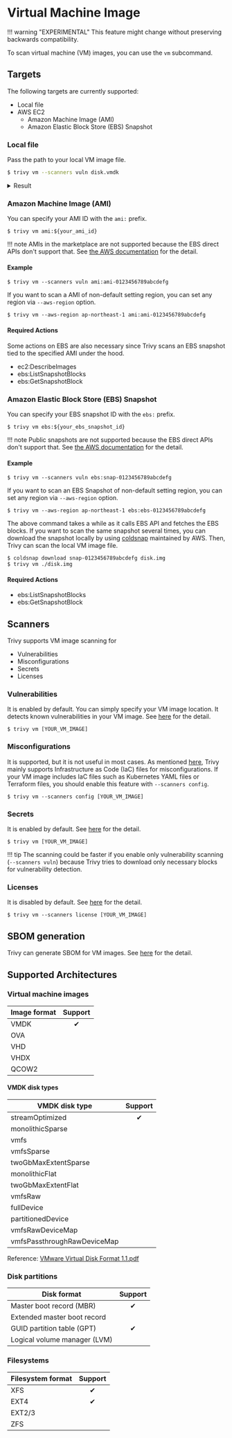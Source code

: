 # Virtual Machine Image

!!! warning "EXPERIMENTAL"
    This feature might change without preserving backwards compatibility.

To scan virtual machine (VM) images, you can use the `vm` subcommand.

## Targets
The following targets are currently supported:

- Local file
- AWS EC2
    - Amazon Machine Image (AMI)
    - Amazon Elastic Block Store (EBS) Snapshot
 
### Local file
Pass the path to your local VM image file.

```bash
$ trivy vm --scanners vuln disk.vmdk
```

<details>
<summary>Result</summary>

```
disk.vmdk (amazon 2 (Karoo))
===========================================================================================
Total: 802 (UNKNOWN: 0, LOW: 17, MEDIUM: 554, HIGH: 221, CRITICAL: 10)

┌────────────────────────────┬────────────────┬──────────┬───────────────────────────────┬───────────────────────────────┬──────────────────────────────────────────────────────────────┐
│          Library           │ Vulnerability  │ Severity │       Installed Version       │         Fixed Version         │                            Title                             │
├────────────────────────────┼────────────────┼──────────┼───────────────────────────────┼───────────────────────────────┼──────────────────────────────────────────────────────────────┤
│ amazon-ssm-agent           │ CVE-2022-24675 │ HIGH     │ 3.0.529.0-1.amzn2             │ 3.1.1575.0-1.amzn2            │ golang: encoding/pem: fix stack overflow in Decode           │
│                            │                │          │                               │                               │ https://avd.aquasec.com/nvd/cve-2022-24675                   │
├────────────────────────────┼────────────────┤          ├───────────────────────────────┼───────────────────────────────┼──────────────────────────────────────────────────────────────┤
│ bind-export-libs           │ CVE-2021-25215 │          │ 32:9.11.4-26.P2.amzn2.4       │ 32:9.11.4-26.P2.amzn2.5       │ bind: An assertion check can fail while answering queries    │
│                            │                │          │                               │                               │ for DNAME records...                                         │
│                            │                │          │                               │                               │ https://avd.aquasec.com/nvd/cve-2021-25215                   │
│                            ├────────────────┼──────────┤                               ├───────────────────────────────┼──────────────────────────────────────────────────────────────┤
│                            │ CVE-2021-25214 │ MEDIUM   │                               │ 32:9.11.4-26.P2.amzn2.5.2     │ bind: Broken inbound incremental zone update (IXFR) can      │
│                            │                │          │                               │                               │ cause named to terminate...                                  │
│                            │                │          │                               │                               │ https://avd.aquasec.com/nvd/cve-2021-25214                   │
├────────────────────────────┼────────────────┼──────────┤                               ├───────────────────────────────┼──────────────────────────────────────────────────────────────┤
│ bind-libs                  │ CVE-2021-25215 │ HIGH     │                               │ 32:9.11.4-26.P2.amzn2.5       │ bind: An assertion check can fail while answering queries    │
│                            │                │          │                               │                               │ for DNAME records...                                         │
│                            │                │          │                               │                               │ https://avd.aquasec.com/nvd/cve-2021-25215                   │
│                            ├────────────────┼──────────┤                               ├───────────────────────────────┼──────────────────────────────────────────────────────────────┤
│                            │ CVE-2021-25214 │ MEDIUM   │                               │ 32:9.11.4-26.P2.amzn2.5.2     │ bind: Broken inbound incremental zone update (IXFR) can      │
│                            │                │          │                               │                               │ cause named to terminate...                                  │
│                            │                │          │                               │                               │ https://avd.aquasec.com/nvd/cve-2021-25214                   │
├────────────────────────────┼────────────────┼──────────┤                               ├───────────────────────────────┼──────────────────────────────────────────────────────────────┤
│ bind-libs-lite             │ CVE-2021-25215 │ HIGH     │                               │ 32:9.11.4-26.P2.amzn2.5       │ bind: An assertion check can fail while answering queries    │
│                            │                │          │                               │                               │ for DNAME records...                                         │
│                            │                │          │                               │                               │ https://avd.aquasec.com/nvd/cve-2021-25215                   │
│                            ├────────────────┼──────────┤                               ├───────────────────────────────┼──────────────────────────────────────────────────────────────┤
│                            │ CVE-2021-25214 │ MEDIUM   │                               │ 32:9.11.4-26.P2.amzn2.5.2     │ bind: Broken inbound incremental zone update (IXFR) can      │
│                            │                │          │                               │                               │ cause named to terminate...                                  │
│                            │                │          │                               │                               │ https://avd.aquasec.com/nvd/cve-2021-25214                   │
├────────────────────────────┼────────────────┼──────────┤                               ├───────────────────────────────┼──────────────────────────────────────────────────────────────┤
... 
```

</details>

### Amazon Machine Image (AMI)
You can specify your AMI ID with the `ami:` prefix.

```shell
$ trivy vm ami:${your_ami_id}
```

!!! note
    AMIs in the marketplace are not supported because the EBS direct APIs don't support that.
    See [the AWS documentation][ebsapi-elements] for the detail.

#### Example

```shell
$ trivy vm --scanners vuln ami:ami-0123456789abcdefg
```

If you want to scan a AMI of non-default setting region, you can set any region via `--aws-region` option.

```shell
$ trivy vm --aws-region ap-northeast-1 ami:ami-0123456789abcdefg
```


#### Required Actions
Some actions on EBS are also necessary since Trivy scans an EBS snapshot tied to the specified AMI under the hood.

- ec2:DescribeImages
- ebs:ListSnapshotBlocks
- ebs:GetSnapshotBlock

### Amazon Elastic Block Store (EBS) Snapshot
You can specify your EBS snapshot ID with the `ebs:` prefix.

```shell
$ trivy vm ebs:${your_ebs_snapshot_id}
```

!!! note
    Public snapshots are not supported because the EBS direct APIs don't support that.
    See [the AWS documentation][ebsapi-elements] for the detail.

#### Example

```shell
$ trivy vm --scanners vuln ebs:snap-0123456789abcdefg
```


If you want to scan an EBS Snapshot of non-default setting region, you can set any region via `--aws-region` option.

```shell
$ trivy vm --aws-region ap-northeast-1 ebs:ebs-0123456789abcdefg
```

The above command takes a while as it calls EBS API and fetches the EBS blocks.
If you want to scan the same snapshot several times, you can download the snapshot locally by using [coldsnap][coldsnap] maintained by AWS.
Then, Trivy can scan the local VM image file.

```shell
$ coldsnap download snap-0123456789abcdefg disk.img
$ trivy vm ./disk.img
```

#### Required Actions

- ebs:ListSnapshotBlocks
- ebs:GetSnapshotBlock

## Scanners
Trivy supports VM image scanning for

- Vulnerabilities
- Misconfigurations
- Secrets
- Licenses

### Vulnerabilities
It is enabled by default.
You can simply specify your VM image location.
It detects known vulnerabilities in your VM image.
See [here](../scanner/vulnerability.md) for the detail.

```
$ trivy vm [YOUR_VM_IMAGE]
```

### Misconfigurations
It is supported, but it is not useful in most cases.
As mentioned [here](../scanner/misconfiguration/index.md), Trivy mainly supports Infrastructure as Code (IaC) files for misconfigurations.
If your VM image includes IaC files such as Kubernetes YAML files or Terraform files, you should enable this feature with `--scanners config`.

```
$ trivy vm --scanners config [YOUR_VM_IMAGE]
```

### Secrets
It is enabled by default.
See [here](../scanner/secret.md) for the detail.

```shell
$ trivy vm [YOUR_VM_IMAGE]
```

!!! tip
    The scanning could be faster if you enable only vulnerability scanning (`--scanners vuln`) because Trivy tries to download only necessary blocks for vulnerability detection.

### Licenses
It is disabled by default.
See [here](../scanner/license.md) for the detail.

```shell
$ trivy vm --scanners license [YOUR_VM_IMAGE]
```

## SBOM generation
Trivy can generate SBOM for VM images.
See [here](../supply-chain/sbom.md) for the detail.

## Supported Architectures

### Virtual machine images

| Image format | Support |
|--------------|:-------:|
| VMDK         |    ✔    |
| OVA          |         |
| VHD          |         |
| VHDX         |         |
| QCOW2        |         |


#### VMDK disk types

| VMDK disk type              | Support |
|-----------------------------|:-------:|
| streamOptimized             |    ✔    |
| monolithicSparse            |         |
| vmfs                        |         |
| vmfsSparse                  |         |
| twoGbMaxExtentSparse        |         |
| monolithicFlat              |         |
| twoGbMaxExtentFlat          |         |
| vmfsRaw                     |         |
| fullDevice                  |         |
| partitionedDevice           |         |
| vmfsRawDeviceMap            |         |
| vmfsPassthroughRawDeviceMap |         |

Reference: [VMware Virtual Disk Format 1.1.pdf][vmdk]


### Disk partitions

| Disk format                  | Support |
|------------------------------|:-------:|
| Master boot record (MBR)     |    ✔    |
| Extended master boot record  |         |
| GUID partition table (GPT)   |    ✔    |
| Logical volume manager (LVM) |         |

### Filesystems

| Filesystem format | Support |
|-------------------|:-------:|
| XFS               |    ✔    |
| EXT4              |    ✔    |
| EXT2/3            |         |
| ZFS               |         |


[vmdk]: https://www.vmware.com/app/vmdk/?src=vmdk
[ebsapi-elements]: https://docs.aws.amazon.com/AWSEC2/latest/UserGuide/ebs-accessing-snapshot.html#ebsapi-elements
[coldsnap]: https://github.com/awslabs/coldsnap

